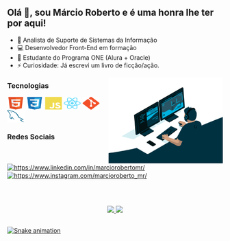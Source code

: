 ## Olá 👋, sou Márcio Roberto e é uma honra lhe ter por aqui!
  
  
- 🔭 Analista de Suporte de Sistemas da Informação
- 💻 Desenvolvedor Front-End em formação
- 🌱 Estudante do Programa ONE (Alura + Oracle)
- ⚡ Curiosidade: Já escrevi um livro de ficção/ação.

<!--
- 🔭 I’m currently working on ...
- 🌱 I’m currently learning ...
- 👯 I’m looking to collaborate on ...
- 🤔 I’m looking for help with ...
- 💬 Ask me about ...
- 📫 How to reach me: ...
- 😄 Pronouns: ...
- ⚡ Fun fact: ...
-->

<img align="right" height="200" alt="coding-time" src="code.gif">
    
### Tecnologias
<div style="display: inline_block">
  <img align="center" alt="Marcio-HTML" height="30" width="40" src="https://raw.githubusercontent.com/devicons/devicon/master/icons/html5/html5-original.svg">
  <img align="center" alt="Marcio-CSS" height="30" width="40" src="https://raw.githubusercontent.com/devicons/devicon/master/icons/css3/css3-original.svg">
  <img align="center" alt="Marcio-Js" height="30" width="40" src="https://raw.githubusercontent.com/devicons/devicon/master/icons/javascript/javascript-plain.svg">
  <img align="center" alt="Marcio-React" height="30" width="40" src="https://raw.githubusercontent.com/devicons/devicon/master/icons/react/react-original.svg">
  <img align="center" alt="Marcio-Git" height="30" width="40" src="https://raw.githubusercontent.com/devicons/devicon/master/icons/git/git-original.svg">
  <img align="center" alt="Marcio-MySql" height="30" width="40" src="https://raw.githubusercontent.com/devicons/devicon/master/icons/mysql/mysql-original.svg">
</div>

### Redes Sociais
<div style="display: inline_block">
  <a href="https://www.linkedin.com/in/marciorobertomr/" target="blank"><img align="center" src="https://raw.githubusercontent.com/rahuldkjain/github-profile-readme-generator/master/src/images/icons/Social/linked-in-alt.svg" alt="https://www.linkedin.com/in/marciorobertomr/" height="30" width="40" /></a>
  <a href="https://www.instagram.com/marcioroberto_mr/" target="blank"><img align="center" src="https://raw.githubusercontent.com/rahuldkjain/github-profile-readme-generator/master/src/images/icons/Social/instagram.svg" alt="https://www.instagram.com/marcioroberto_mr/" height="30" width="40" /></a>
</div>

<br><br>

<div align="center">
  <a href="https://github.com/marciorobertomr">
  <img height="160em" src="https://github-readme-stats.vercel.app/api?username=marciorobertomr&show_icons=true&theme=tokyonight&include_all_commits=true&count_private=true"/>
  <img height="160em" src="https://github-readme-stats.vercel.app/api/top-langs/?username=marciorobertomr&layout=compact&langs_count=7&theme=tokyonight"/>
</div>
  
  ##
  
![Snake animation](https://github.com/marciorobertomr/marciorobertomr/blob/output/github-contribution-grid-snake.svg)
